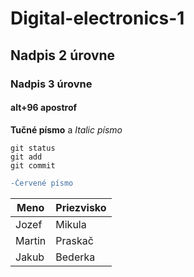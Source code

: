 # Digital-electronics-1
## Nadpis 2 úrovne
### Nadpis 3 úrovne
#### alt+96  apostrof
**Tučné písmo** a
*Italic písmo*
```
git status
git add
git commit
```
```diff
-Červené písmo
```

| Meno  | Priezvisko | 
| ------------- | ------------- | 
| Jozef  | Mikula  |
| Martin | Praskač  |
| Jakub | Bederka  |
#


